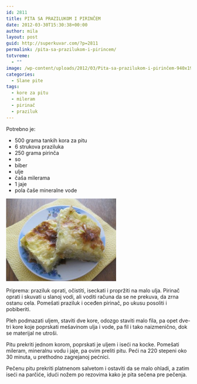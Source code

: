 ```yaml
---
id: 2811
title: PITA SA PRAZILUKOM I PIRINČEM
date: 2012-03-30T15:30:38+00:00
author: mila
layout: post
guid: http://superkuvar.com/?p=2811
permalink: /pita-sa-prazilukom-i-pirincem/
totvreme:
  - ""
image: /wp-content/uploads/2012/03/Pita-sa-prazilukom-i-pirinčem-940x198.jpg
categories:
  - Slane pite
tags:
  - kore za pitu
  - mileram
  - pirinač
  - praziluk
---
```

Potrebno je:

  * 500 grama tankih kora za pitu
  * 6 strukova praziluka
  * 250 grama pirinča
  * so
  * biber
  * ulje
  * čaša milerama
  * 1 jaje
  * pola čaše mineralne vode

<img class="alignnone size-medium wp-image-2841" title="Pita sa prazilukom i pirinčem" src="/wp-content/uploads/2012/03/Pita-sa-prazilukom-i-pirin%C4%8Dem-300x225.jpg" alt="" width="300" height="225" /> 

Priprema: praziluk oprati, očistiti, iseckati i propržiti na malo ulja. Pirinač oprati i skuvati u slanoj vodi, ali voditi računa da se ne prekuva, da zrna ostanu cela. Pomešati praziluk i oceđen pirinač, po ukusu posoliti i pobiberiti.

Pleh podmazati uljem, staviti dve kore, odozgo staviti malo fila, pa opet dve-tri kore koje poprskati mešavinom ulja i vode, pa fil i tako naizmenično, dok se materijal ne utroši.

Pitu prekriti jednom korom, poprskati je uljem i iseći na kocke. Pomešati mileram, mineralnu vodu i jaje, pa ovim preliti pitu. Peći na 220 stepeni oko 30 minuta, u prethodno zagrejanoj pećnici.

Pečenu pitu prekriti platnenom salvetom i ostaviti da se malo ohladi, a zatim iseći na parčiće, idući nožem po rezovima kako je pita sečena pre pečenja.